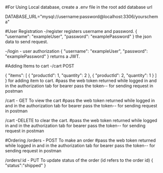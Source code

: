 #For Using Local database,
create a .env file in the root
add database url

DATABASE_URL="mysql://username:password@localhost:3306/yourschema"

#User Registration
-/register  registers username and password.
{
  "username": "exampleUser",
  "password": "examplePassword"
}
the json data to send request.

-/login - user authorization
{
  "username": "exampleUser",
  "password": "examplePassword"
}
returns a JWT.

#Adding Items to cart
-/cart POST

{
  "items": [
    {
      "productId": 1,
      "quantity": 2
    },
    {
      "productId": 2,
      "quantity": 1
    }
  ]
}
for adding item to cart.
#pass the web token returned while logged in and in the authorization tab for bearer pass the token-- for sending request in postman


/cart -  GET  To view the cart
#pass the web token returned while logged in and in the authorization tab for bearer pass the token-- for sending request in postman

/cart -DELETE to clear the cart.
#pass the web token returned while logged in and in the authorization tab for bearer pass the token-- for sending request in postman


#Ordering
 /orders - POST  To make an order
 #pass the web token returned while logged in and in the authorization tab for bearer pass the token-- for sending request in postman

 /orders/:id - PUT  To update status of the order (id refers to the order id) 
 {
  "status":"shipped"
 }



